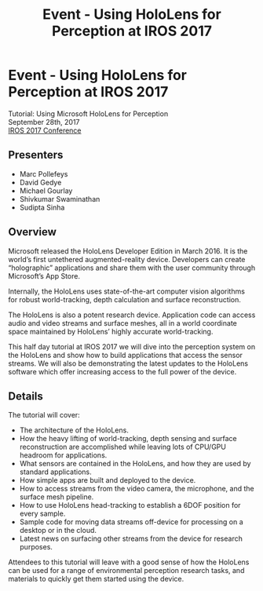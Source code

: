 ﻿---
title: Event - Using HoloLens for Perception at IROS 2017
description: 
author: 
ms.author: dgedye
ms.date: 2/28/2018
ms.topic: article
keywords: 
---



# Event - Using HoloLens for Perception at IROS 2017

Tutorial: Using Microsoft HoloLens for Perception \
 September 28th, 2017\
 [IROS 2017 Conference](http://www.iros2017.org/)

## Presenters
* Marc Pollefeys
* David Gedye
* Michael Gourlay
* Shivkumar Swaminathan
* Sudipta Sinha

## Overview

Microsoft released the HoloLens Developer Edition in March 2016. It is the world’s first untethered augmented-reality device. Developers can create “holographic” applications and share them with the user community through Microsoft’s App Store.

Internally, the HoloLens uses state-of-the-art computer vision algorithms for robust world-tracking, depth calculation and surface reconstruction.

The HoloLens is also a potent research device. Application code can access audio and video streams and surface meshes, all in a world coordinate space maintained by HoloLens’ highly accurate world-tracking.

This half day tutorial at IROS 2017 we will dive into the perception system on the HoloLens and show how to build applications that access the sensor streams. We will also be demonstrating the latest updates to the HoloLens software which offer increasing access to the full power of the device.

## Details

The tutorial will cover:
* The architecture of the HoloLens.
* How the heavy lifting of world-tracking, depth sensing and surface reconstruction are accomplished while leaving lots of CPU/GPU headroom for applications.
* What sensors are contained in the HoloLens, and how they are used by standard applications.
* How simple apps are built and deployed to the device.
* How to access streams from the video camera, the microphone, and the surface mesh pipeline.
* How to use HoloLens head-tracking to establish a 6DOF position for every sample.
* Sample code for moving data streams off-device for processing on a desktop or in the cloud.
* Latest news on surfacing other streams from the device for research purposes.

Attendees to this tutorial will leave with a good sense of how the HoloLens can be used for a range of environmental perception research tasks, and materials to quickly get them started using the device.